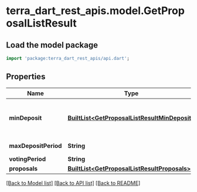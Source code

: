 # terra_dart_rest_apis.model.GetProposalListResult

## Load the model package
```dart
import 'package:terra_dart_rest_apis/api.dart';
```

## Properties
Name | Type | Description | Notes
------------ | ------------- | ------------- | -------------
**minDeposit** | [**BuiltList&lt;GetProposalListResultMinDeposit&gt;**](GetProposalListResultMinDeposit.md) | Minimum deposit minimum proposal deposit | 
**maxDepositPeriod** | **String** | Deposit period | 
**votingPeriod** | **String** |  | 
**proposals** | [**BuiltList&lt;GetProposalListResultProposals&gt;**](GetProposalListResultProposals.md) |  | 

[[Back to Model list]](../README.md#documentation-for-models) [[Back to API list]](../README.md#documentation-for-api-endpoints) [[Back to README]](../README.md)


